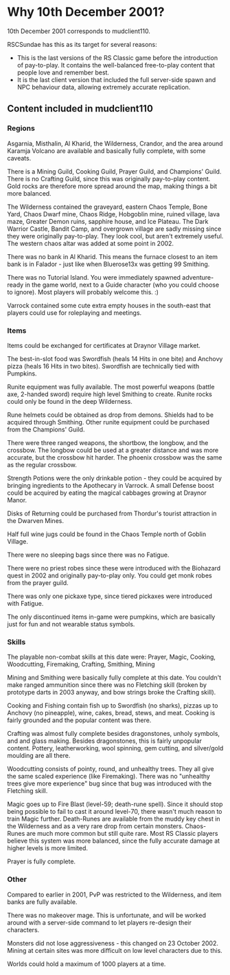 Why 10th December 2001?
=======================

10th December 2001 corresponds to mudclient110.

RSCSundae has this as its target for several reasons:

- This is the last versions of the RS Classic game before the
  introduction of pay-to-play.
  It contains the well-balanced free-to-play content that people love
  and remember best.
- It is the last client version that included the full
  server-side spawn and NPC behaviour data, allowing
  extremely accurate replication.

Content included in mudclient110
--------------------------------

### Regions

Asgarnia, Misthalin, Al Kharid, the Wilderness, Crandor,
and the area around Karamja Volcano are available and basically
fully complete, with some caveats.

There is a Mining Guild, Cooking Guild, Prayer Guild, and Champions' Guild.
There is no Crafting Guild, since this was originally pay-to-play
content. Gold rocks are therefore more spread around the map,
making things a bit more balanced.

The Wilderness contained the graveyard, eastern Chaos Temple, Bone Yard,
Chaos Dwarf mine, Chaos Ridge, Hobgoblin mine, ruined village,
lava maze, Greater Demon ruins, sapphire house, and Ice Plateau.
The Dark Warrior Castle, Bandit Camp, and overgrown village are sadly
missing since they were originally pay-to-play. They look cool, but
aren't extremely useful. The western chaos altar was added at some point
in 2002.

There was no bank in Al Kharid.  This means the furnace closest
to an item bank is in Falador - just like when Bluerose13x was getting
99 Smithing.

There was no Tutorial Island. You were immediately spawned
adventure-ready in the game world, next to a Guide character (who
you could choose to ignore).  Most players will probably welcome this. :)

Varrock contained some cute extra empty houses in the south-east
that players could use for roleplaying and meetings.

### Items

Items could be exchanged for certificates at Draynor Village market.

The best-in-slot food was Swordfish (heals 14 Hits in one bite) and
Anchovy pizza (heals 16 Hits in two bites).
Swordfish are technically tied with Pumpkins.

Runite equipment was fully available.  The most powerful weapons
(battle axe, 2-handed sword) require high level Smithing to create.
Runite rocks could only be found in the deep Wilderness.

Rune helmets could be obtained as drop from demons.  Shields had to be
acquired through Smithing.  Other runite equipment could be purchased
from the Champions' Guild.

There were three ranged weapons, the shortbow, the longbow, and
the crossbow.  The longbow could be used at a greater distance
and was more accurate, but the crossbow hit harder.
The phoenix crossbow was the same as the regular crossbow.

Strength Potions were the only drinkable potion - they could be acquired
by bringing ingredients to the Apothecary in Varrock.  A small Defense
boost could be acquired by eating the magical cabbages growing at Draynor
Manor.

Disks of Returning could be purchased from Thordur's tourist
attraction in the Dwarven Mines.

Half full wine jugs could be found in the Chaos Temple north
of Goblin Village.

There were no sleeping bags since there was no Fatigue.

There were no priest robes since these were introduced with the
Biohazard quest in 2002 and originally pay-to-play only.
You could get monk robes from the prayer guild.

There was only one pickaxe type, since tiered pickaxes were introduced
with Fatigue.

The only discontinued items in-game were pumpkins, which are
basically just for fun and not wearable status symbols.

### Skills

The playable non-combat skills at this date were:
Prayer, Magic, Cooking, Woodcutting, Firemaking, Crafting,
Smithing, Mining

Mining and Smithing were basically fully complete at this date.
You couldn't make ranged ammunition since there was no Fletching skill
(broken by prototype darts in 2003 anyway, and bow strings broke
the Crafting skill).

Cooking and Fishing contain fish up to Swordfish (no sharks),
pizzas up to Anchovy (no pineapple), wine, cakes, bread,
stews, and meat.  Cooking is fairly grounded and the popular
content was there.

Crafting was almost fully complete besides dragonstones,
unholy symbols, and and glass making.  Besides dragonstones,
this is fairly unpopular content.  Pottery, leatherworking,
wool spinning, gem cutting, and silver/gold moulding are all there.

Woodcutting consists of pointy, round, and unhealthy trees.
They all give the same scaled experience (like Firemaking).
There was no "unhealthy trees give more experience" bug since
that bug was introduced with the Fletching skill.

Magic goes up to Fire Blast (level-59; death-rune spell).
Since it should stop being possible to fail to cast it
around level-70, there wasn't much reason to train Magic further.
Death-Runes are available from the muddy key chest in the
Wilderness and as a very rare drop from certain monsters.
Chaos-Runes are much more common but still quite rare.
Most RS Classic players believe this system was more balanced,
since the fully accurate damage at higher levels is more limited.

Prayer is fully complete.

### Other

Compared to earlier in 2001, PvP was restricted to the Wilderness,
and item banks are fully available.

There was no makeover mage.  This is unfortunate, and will
be worked around with a server-side command to let players
re-design their characters.

Monsters did not lose aggressiveness - this changed on
23 October 2002.  Mining at certain sites was more difficult
on low level characters due to this.

Worlds could hold a maximum of 1000 players at a time.

